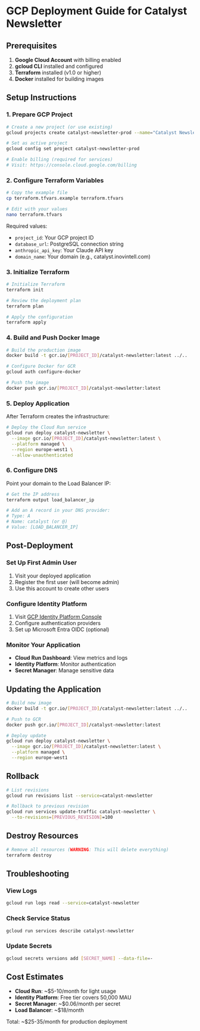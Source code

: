 # GCP Deployment Guide for Catalyst Newsletter

## Prerequisites

1. **Google Cloud Account** with billing enabled
2. **gcloud CLI** installed and configured
3. **Terraform** installed (v1.0 or higher)
4. **Docker** installed for building images

## Setup Instructions

### 1. Prepare GCP Project

```bash
# Create a new project (or use existing)
gcloud projects create catalyst-newsletter-prod --name="Catalyst Newsletter"

# Set as active project
gcloud config set project catalyst-newsletter-prod

# Enable billing (required for services)
# Visit: https://console.cloud.google.com/billing
```

### 2. Configure Terraform Variables

```bash
# Copy the example file
cp terraform.tfvars.example terraform.tfvars

# Edit with your values
nano terraform.tfvars
```

Required values:
- `project_id`: Your GCP project ID
- `database_url`: PostgreSQL connection string
- `anthropic_api_key`: Your Claude API key
- `domain_name`: Your domain (e.g., catalyst.inovintell.com)

### 3. Initialize Terraform

```bash
# Initialize Terraform
terraform init

# Review the deployment plan
terraform plan

# Apply the configuration
terraform apply
```

### 4. Build and Push Docker Image

```bash
# Build the production image
docker build -t gcr.io/[PROJECT_ID]/catalyst-newsletter:latest ../..

# Configure Docker for GCR
gcloud auth configure-docker

# Push the image
docker push gcr.io/[PROJECT_ID]/catalyst-newsletter:latest
```

### 5. Deploy Application

After Terraform creates the infrastructure:

```bash
# Deploy the Cloud Run service
gcloud run deploy catalyst-newsletter \
  --image gcr.io/[PROJECT_ID]/catalyst-newsletter:latest \
  --platform managed \
  --region europe-west1 \
  --allow-unauthenticated
```

### 6. Configure DNS

Point your domain to the Load Balancer IP:

```bash
# Get the IP address
terraform output load_balancer_ip

# Add an A record in your DNS provider:
# Type: A
# Name: catalyst (or @)
# Value: [LOAD_BALANCER_IP]
```

## Post-Deployment

### Set Up First Admin User

1. Visit your deployed application
2. Register the first user (will become admin)
3. Use this account to create other users

### Configure Identity Platform

1. Visit [GCP Identity Platform Console](https://console.cloud.google.com/customer-identity)
2. Configure authentication providers
3. Set up Microsoft Entra OIDC (optional)

### Monitor Your Application

- **Cloud Run Dashboard**: View metrics and logs
- **Identity Platform**: Monitor authentication
- **Secret Manager**: Manage sensitive data

## Updating the Application

```bash
# Build new image
docker build -t gcr.io/[PROJECT_ID]/catalyst-newsletter:latest ../..

# Push to GCR
docker push gcr.io/[PROJECT_ID]/catalyst-newsletter:latest

# Deploy update
gcloud run deploy catalyst-newsletter \
  --image gcr.io/[PROJECT_ID]/catalyst-newsletter:latest \
  --platform managed \
  --region europe-west1
```

## Rollback

```bash
# List revisions
gcloud run revisions list --service=catalyst-newsletter

# Rollback to previous revision
gcloud run services update-traffic catalyst-newsletter \
  --to-revisions=[PREVIOUS_REVISION]=100
```

## Destroy Resources

```bash
# Remove all resources (WARNING: This will delete everything)
terraform destroy
```

## Troubleshooting

### View Logs
```bash
gcloud run logs read --service=catalyst-newsletter
```

### Check Service Status
```bash
gcloud run services describe catalyst-newsletter
```

### Update Secrets
```bash
gcloud secrets versions add [SECRET_NAME] --data-file=-
```

## Cost Estimates

- **Cloud Run**: ~$5-10/month for light usage
- **Identity Platform**: Free tier covers 50,000 MAU
- **Secret Manager**: ~$0.06/month per secret
- **Load Balancer**: ~$18/month

Total: ~$25-35/month for production deployment